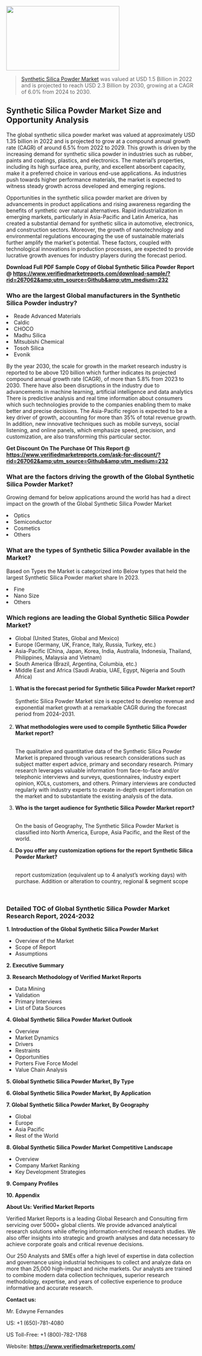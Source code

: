 <img src="https://ffe5etoiles.com/wp-content/uploads/2024/12/MST1-300x171.png" alt="" width="300" height="171" class="alignnone size-medium wp-image-20088" /><blockquote><p><p><a href="https://www.verifiedmarketreports.com/download-sample/?rid=267062&utm_source=Github&utm_medium=232" target="_blank">Synthetic Silica Powder Market</a> was valued at USD 1.5 Billion in 2022 and is projected to reach USD 2.3 Billion by 2030, growing at a CAGR of 6.0% from 2024 to 2030.</p></blockquote><p><h2>Synthetic Silica Powder Market Size and Opportunity Analysis</h2><p>The global synthetic silica powder market was valued at approximately USD 1.35 billion in 2022 and is projected to grow at a compound annual growth rate (CAGR) of around 6.5% from 2022 to 2029. This growth is driven by the increasing demand for synthetic silica powder in industries such as rubber, paints and coatings, plastics, and electronics. The material’s properties, including its high surface area, purity, and excellent absorbent capacity, make it a preferred choice in various end-use applications. As industries push towards higher performance materials, the market is expected to witness steady growth across developed and emerging regions.</p><p>Opportunities in the synthetic silica powder market are driven by advancements in product applications and rising awareness regarding the benefits of synthetic over natural alternatives. Rapid industrialization in emerging markets, particularly in Asia-Pacific and Latin America, has created a substantial demand for synthetic silica in automotive, electronics, and construction sectors. Moreover, the growth of nanotechnology and environmental regulations encouraging the use of sustainable materials further amplify the market's potential. These factors, coupled with technological innovations in production processes, are expected to provide lucrative growth avenues for industry players during the forecast period.</p></p><p class=""><strong>Download Full PDF Sample Copy of Global Synthetic Silica Powder Report @ <a href="https://www.verifiedmarketreports.com/download-sample/?rid=267062&amp;utm_source=Github&amp;utm_medium=232" target="_blank">https://www.verifiedmarketreports.com/download-sample/?rid=267062&amp;utm_source=Github&amp;utm_medium=232</a></strong></p><h3 id="" class="">Who are the largest Global manufacturers in the Synthetic Silica Powder industry?</h3><p><li>Reade Advanced Materials</li><li> Caldic</li><li> CHOCO</li><li> Madhu Silica</li><li> Mitsubishi Chemical</li><li> Tosoh Silica</li><li> Evonik</li></p><div class=""><div class="" dir="" data-message-author-role="" data-message-id="" data-message-model-slug=""><div class=""><div class=""><div class=""><div class="" dir="" data-message-author-role="" data-message-id="" data-message-model-slug=""><div class=""><div class=""><p>By the year 2030, the scale for growth in the market research industry is reported to be above 120 billion which further indicates its projected compound annual growth rate (CAGR), of more than 5.8% from 2023 to 2030. There have also been disruptions in the industry due to advancements in machine learning, artificial intelligence and data analytics There is predictive analysis and real time information about consumers which such technologies provide to the companies enabling them to make better and precise decisions. The Asia-Pacific region is expected to be a key driver of growth, accounting for more than 35% of total revenue growth. In addition, new innovative techniques such as mobile surveys, social listening, and online panels, which emphasize speed, precision, and customization, are also transforming this particular sector.</p><p><strong>Get Discount On The Purchase Of This Report @&nbsp; <a href="https://www.verifiedmarketreports.com/ask-for-discount/?rid=267062&amp;utm_source=Github&amp;utm_medium=232" target="_blank">https://www.verifiedmarketreports.com/ask-for-discount/?rid=267062&amp;utm_source=Github&amp;utm_medium=232</a></strong></p></div></div></div></div></div></div></div></div><h3 id="" class="">What are the factors driving the growth of the Global Synthetic Silica Powder Market?</h3><p id="" class="">Growing demand for below applications around the world has had a direct impact on the growth of the Global Synthetic Silica Powder Market</p><p id="" class=""><li>Optics</li><li> Semiconductor</li><li> Cosmetics</li><li> Others</li></p><h3 id="" class="">What are the types of Synthetic Silica Powder available in the Market?</h3><p id="" class="">Based on Types the Market is categorized into Below types that held the largest Synthetic Silica Powder market share In 2023.</p><p id="" class=""><li>Fine</li><li> Nano Size</li><li> Others</li></p><h3 id="" class="">Which regions are leading the Global Synthetic Silica Powder Market?</h3><ul><li>Global (United States, Global and Mexico)</li><li>Europe (Germany, UK, France, Italy, Russia, Turkey, etc.)</li><li>Asia-Pacific (China, Japan, Korea, India, Australia, Indonesia, Thailand, Philippines, Malaysia and Vietnam)</li><li>South America (Brazil, Argentina, Columbia, etc.)</li><li>Middle East and Africa (Saudi Arabia, UAE, Egypt, Nigeria and South Africa)</li></ul><p><ol><li><strong>What is the forecast period for Synthetic Silica Powder Market report?<br /></strong><br /><span data-sheets-root="1" data-sheets-value="{&quot;1&quot;:2,&quot;2&quot;:&quot;XXXX size is expected to develop revenue and exponential market growth at a remarkable CAGR during the forecast period from 2024&ndash;2030.&quot;}" data-sheets-userformat="{&quot;2&quot;:12674,&quot;4&quot;:{&quot;1&quot;:2,&quot;2&quot;:16776960},&quot;10&quot;:2,&quot;11&quot;:0,&quot;15&quot;:&quot;Arial&quot;,&quot;16&quot;:12}">Synthetic Silica Powder Market size is expected to develop revenue and exponential market growth at a remarkable CAGR during the forecast period from 2024&ndash;2031.</span><br /><br /></li><li><strong>What methodologies were used to compile Synthetic Silica Powder Market report?<br /><br /></strong><p>The qualitative and quantitative data of the&nbsp;Synthetic Silica Powder Market is prepared through various research considerations such as subject matter expert advice, primary and secondary research. Primary research leverages valuable information from face-to-face and/or telephonic interviews and surveys, questionnaires, industry expert opinion, KOLs, customers, and others. Primary interviews are conducted regularly with industry experts to create in-depth expert information on the market and to substantiate the existing analysis of the data.&nbsp;</p></li><li><strong>Who is the target audience for Synthetic Silica Powder Market report?<br /><br /></strong><p>On the basis of Geography, The&nbsp;Synthetic Silica Powder Market is classified into North America, Europe, Asia Pacific, and the Rest of the world.</p></li><li><strong>Do you offer any customization options for the report Synthetic Silica Powder Market?<br /><br /></strong><p>report customization (equivalent up to 4 analyst&rsquo;s working days) with purchase. Addition or alteration to country, regional &amp; segment scope</p><p>&nbsp;</p></li></ol></p><h3 id="" class="">Detailed TOC of Global Synthetic Silica Powder Market Research Report, 2024-2032</h3><p id="" class=""><strong>1. Introduction of the Global Synthetic Silica Powder Market</strong></p><ul><li>Overview of the Market</li><li>Scope of Report</li><li>Assumptions</li></ul><p id="" class=""><strong>2. Executive Summary</strong></p><p id="" class=""><strong>3. Research Methodology of&nbsp;Verified Market Reports</strong></p><ul><li>Data Mining</li><li>Validation</li><li>Primary Interviews</li><li>List of Data Sources</li></ul><p id="" class=""><strong>4. Global Synthetic Silica Powder Market Outlook</strong></p><ul><li>Overview</li><li>Market Dynamics</li><li>Drivers</li><li>Restraints</li><li>Opportunities</li><li>Porters Five Force Model</li><li>Value Chain Analysis</li></ul><p id="" class=""><strong>5. Global Synthetic Silica Powder Market, By&nbsp;Type</strong></p><p id="" class=""><strong>6. Global Synthetic Silica Powder Market, By Application</strong></p><p id="" class=""><strong>7. Global Synthetic Silica Powder Market, By Geography</strong></p><ul><li>Global</li><li>Europe</li><li>Asia Pacific</li><li>Rest of the World</li></ul><p id="" class=""><strong>8. Global Synthetic Silica Powder Market Competitive Landscape</strong></p><ul><li>Overview</li><li>Company Market Ranking</li><li>Key Development Strategies</li></ul><p id="" class=""><strong>9. Company Profiles</strong></p><p id="" class=""><strong>10. Appendix</strong></p><p id="" class=""><strong>About Us: Verified Market Reports</strong></p><p id="" class="">Verified Market Reports is a leading Global Research and Consulting firm servicing over 5000+ global clients. We provide advanced analytical research solutions while offering information-enriched research studies. We also offer insights into strategic and growth analyses and data necessary to achieve corporate goals and critical revenue decisions.</p><p id="" class="">Our 250 Analysts and SMEs offer a high level of expertise in data collection and governance using industrial techniques to collect and analyze data on more than 25,000 high-impact and niche markets. Our analysts are trained to combine modern data collection techniques, superior research methodology, expertise, and years of collective experience to produce informative and accurate research.</p><p id="" class=""><strong>Contact us:</strong></p><p id="" class="">Mr. Edwyne Fernandes</p><p id="" class="">US: +1 (650)-781-4080</p><p id="" class="">US Toll-Free: +1 (800)-782-1768</p><p id="" class="">Website: <a target="" data-test-app-aware-link=""><strong>https://www.verifiedmarketreports.com/</strong></a></p>
